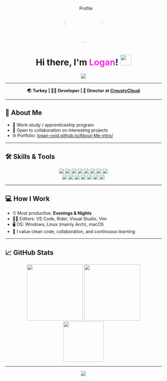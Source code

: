 <p align="center">
  <img src="https://avatars.githubusercontent.com/u/9919?s=200&v=4" width="120" alt="Profile" style="border-radius:50%"/>
</p>

<h1 align="center">Hi there, I'm <span style="color:#F72EE2">Logan</span>! <img src="https://media.giphy.com/media/hvRJCLFzcasrR4ia7z/giphy.gif" width="35"></h1>

<p align="center">
  <a href="https://github.com/DenverCoder1/readme-typing-svg">
    <img src="https://readme-typing-svg.herokuapp.com?font=Fira+Code&weight=700&size=28&pause=1000&color=F72EE2&center=true&vCenter=true&width=600&lines=Creative+Developer+from+Singapore;Open+to+Collaboration;Let%27s+Build+Something+Great!"/>
  </a>
</p>

---

<p align="center">
  <b>🌏 Turkey | 👨‍💻 Developer | 👾 Director at <a href="https://croustycloud.fr">CroustyCloud</a></b>
</p>

---

## 🚀 About Me

- 💼 Work-study / apprenticeship program
- 🤝 Open to collaboration on interesting projects
- 🌐 Portfolio: [logan-void.github.io/About-Me-intro/](https://logan-void.github.io/About-Me-intro/)

---

## 🛠️ Skills & Tools
<p align="center">
  <img src="https://img.shields.io/badge/JavaScript-323330?style=for-the-badge&logo=javascript&logoColor=F7DF1E"/>
  <img src="https://img.shields.io/badge/TypeScript-007ACC?style=for-the-badge&logo=typescript&logoColor=white"/>
  <img src="https://img.shields.io/badge/Python-3776AB?style=for-the-badge&logo=python&logoColor=white"/>
  <img src="https://img.shields.io/badge/PHP-777BB4?style=for-the-badge&logo=php&logoColor=white"/>
  <img src="https://img.shields.io/badge/C%23-239120?style=for-the-badge&logo=c-sharp&logoColor=white"/>
  <img src="https://img.shields.io/badge/HTML5-E34F26?style=for-the-badge&logo=html5&logoColor=white"/>
  <img src="https://img.shields.io/badge/CSS3-1572B6?style=for-the-badge&logo=css3&logoColor=white"/>
  <img src="https://img.shields.io/badge/SCSS-CC6699?style=for-the-badge&logo=sass&logoColor=white"/>
  <br/>
  <img src="https://img.shields.io/badge/React-20232A?style=for-the-badge&logo=react&logoColor=61DAFB"/>
  <img src="https://img.shields.io/badge/Next.js-000000?style=for-the-badge&logo=nextdotjs&logoColor=white"/>
  <img src="https://img.shields.io/badge/Nuxt.js-00C58E?style=for-the-badge&logo=nuxtdotjs&logoColor=white"/>
  <img src="https://img.shields.io/badge/Vue.js-35495E?style=for-the-badge&logo=vue.js&logoColor=4FC08D"/>
  <img src="https://img.shields.io/badge/Nest.js-E0234E?style=for-the-badge&logo=nestjs&logoColor=white"/>
  <img src="https://img.shields.io/badge/Node.js-339933?style=for-the-badge&logo=nodedotjs&logoColor=white"/>
  <img src="https://img.shields.io/badge/Unity-000000?style=for-the-badge&logo=unity&logoColor=white"/>
</p>

---

## 💻 How I Work

- ⏰ Most productive: <b>Evenings & Nights</b>
- 🧑‍💻 Editors: VS Code, Rider, Visual Studio, Vim
- 🖥️ OS: Windows, Linux (mainly Arch), macOS
- 🧹 I value clean code, collaboration, and continuous learning

---

## 📈 GitHub Stats
<p align="center">
  <img src="https://github-readme-stats.vercel.app/api?username=logan-void&show_icons=true&theme=radical" height="180"/>
  <img src="https://github-readme-streak-stats.herokuapp.com/?user=logan-void&theme=radical" height="180"/>
  <br/>
  <img src="https://github-readme-stats.vercel.app/api/top-langs/?username=logan-void&layout=compact&theme=radical" height="130"/>
</p>

---

<p align="center">
  <img src="https://readme-typing-svg.herokuapp.com?font=Fira+Code&weight=700&size=22&pause=1000&color=F72EE2&center=true&vCenter=true&width=500&lines=Thanks+for+visiting!+Feel+free+to+connect+with+me."/>
</p>
